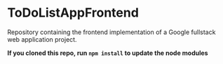 # ToDoListAppFrontend
Repository containing the frontend implementation of a Google fullstack web application project.

**If you cloned this repo, run `npm install` to update the node modules**